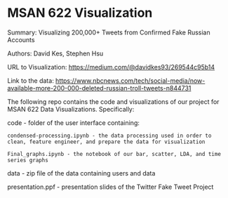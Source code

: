 # MSAN 622 Visualization

Summary: Visualizing 200,000+ Tweets from Confirmed Fake Russian Accounts 

Authors: David Kes, Stephen Hsu

URL to Visualization: https://medium.com/@davidkes93/269544c95b14

Link to the data: https://www.nbcnews.com/tech/social-media/now-available-more-200-000-deleted-russian-troll-tweets-n844731

The following repo contains the code and visualizations of our project for MSAN 622 Data Visualizations. Specifically:

code - folder of the user interface containing:

	condensed-processing.ipynb - the data processing used in order to clean, feature engineer, and prepare the data for visualization
	
	Final_graphs.ipynb - the notebook of our bar, scatter, LDA, and time series graphs


data - zip file of the data containing users and data

presentation.ppf - presentation slides of the Twitter Fake Tweet Project
